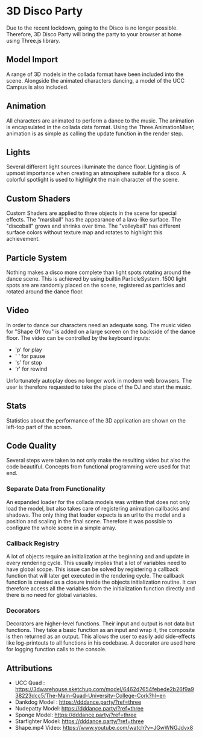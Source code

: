 3D Disco Party
==============
Due to the recent lockdown, going to the Disco is no longer possible. Therefore, 3D Disco Party will bring the party to your browser at home using Three.js library.

Model Import
------------
A range of 3D models in the collada format have been included into the scene. Alongside the animated characters dancing, a model of the UCC Campus is also included.

Animation
--------
All characters are animated to perform a dance to the music. The animation is encapsulated in the collada data format. Using the Three.AnimationMixer, animation is as simple as calling the update function in the render step. 

Lights
------
Several different light sources illuminate the dance floor. Lighting is of upmost importance when creating an atmosphere suitable for a disco. A colorful spotlight is used to highlight the main character of the scene.

Custom Shaders
--------------
Custom Shaders are applied to three objects in the scene for special effects. The "marsball" has the appearance of a lava-like surface. The "discoball" grows and shrinks over time. The "volleyball" has different surface colors without texture map and rotates to highlight this achievement. 

Particle System
---------------
Nothing makes a disco more complete than light spots rotating around the dance scene. This is achieved by using builtin ParticleSystem. 1500 light spots are are randomly placed on the scene, registered as particles and rotated around the dance floor. 

Video
-----
In order to dance our characters need an adequate song. The music video for "Shape Of You" is added on a large screen on the backside of the dance floor. The video can be controlled by the keyboard inputs:
* 'p' for play
* ' ' for pause
* 's' for stop
* 'r' for rewind

Unfortunately autoplay does no longer work in modern web browsers. The user is therefore requested to take the place of the DJ and start the music.

Stats
-----
Statistics about the performance of the 3D application are shown on the left-top part of the screen.

Code Quality
------------
Several steps were taken to not only make the resulting video but also the code beautiful. Concepts from functional programming were used for that end.

### Separate Data from Functionality
An expanded loader for the collada models was written that does not only load the model, but also takes care of registering animation callbacks and shadows. The only thing that loader expects is an url to the model and a position and scaling in the final scene. Therefore it was possible to configure the whole scene in a simple array.

### Callback Registry
A lot of objects require an initialization at the beginning and and update in every rendering cycle. This usually implies that a lot of variables need to have global scope. This issue can be solved by registering a callback function that will later get executed in the rendering cycle. The callback function is created as a closure inside the objects initialization routine. It can therefore access all the variables from the initialization function directly and there is no need for global variables.

### Decorators
Decorators are higher-level functions. Their input and output is not data but functions. They take a basic function as an input and wrap it, the composite is then returned as an output. This allows the user to easily add side-effects like log-printouts to all functions in his codebase. A decorator are used here for logging function calls to the console.


Attributions
------------
* UCC Quad : https://3dwarehouse.sketchup.com/model/6462d7654febede2b26f9a938223dcc5/The-Main-Quad-University-College-Cork?hl=en
* Dankdog Model : https://dddance.party/?ref=three
* Nudepatty Model: https://dddance.party/?ref=three
* Sponge Model: https://dddance.party/?ref=three
* Starfighter Model: https://dddance.party/?ref=three
* Shape.mp4 Video: https://www.youtube.com/watch?v=JGwWNGJdvx8



